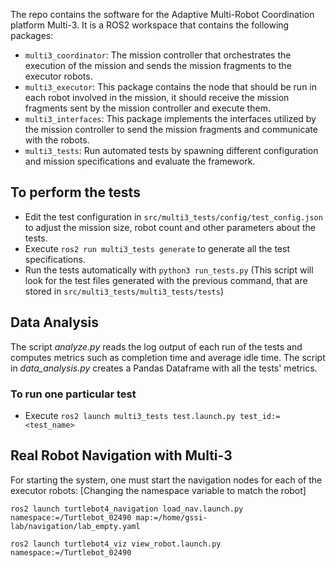 

The repo contains the software for the Adaptive Multi-Robot Coordination platform Multi-3. It is a ROS2 workspace that contains the following packages:
* `multi3_coordinator`: The mission controller that orchestrates the execution of the mission and sends the mission fragments to the executor robots.
* `multi3_executor`: This package contains the node that should be run in each robot involved in the mission, it should receive the mission fragments sent by the mission controller and execute them.
* `multi3_interfaces`: This package implements the interfaces utilized by the mission controller to send the mission fragments and communicate with the robots.
* `multi3_tests`: Run automated tests by spawning different configuration and mission specifications and evaluate the framework.

## To perform the tests
* Edit the test configuration in `src/multi3_tests/config/test_config.json` to adjust the mission size, robot count and other parameters about the tests.
* Execute `ros2 run multi3_tests generate` to generate all the test specifications.
* Run the tests automatically with `python3 run_tests.py` (This script will look for the test files generated with the previous command, that are stored in `src/multi3_tests/multi3_tests/tests`)

## Data Analysis
The script *analyze.py* reads the log output of each run of the tests and computes metrics such as completion time and average idle time.
The script in *data_analysis.py* creates a Pandas Dataframe with all the tests' metrics.


### To run one particular test
* Execute `ros2 launch multi3_tests test.launch.py test_id:=<test_name>`


## Real Robot Navigation with Multi-3
For starting the system, one must start the navigation nodes for each of the executor robots:
[Changing the namespace variable to match the robot]
```
ros2 launch turtlebot4_navigation load_nav.launch.py namespace:=/Turtlebot_02490 map:=/home/gssi-lab/navigation/lab_empty.yaml
```

```
ros2 launch turtlebot4_viz view_robot.launch.py namespace:=/Turtlebot_02490
```


